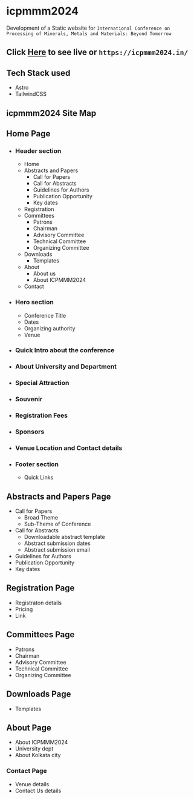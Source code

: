 # icpmmm2024

Development of a Static website for `International Conference on Processing of Minerals, Metals and Materials: Beyond Tomorrow`

## Click [Here](https://icpmmm2024.in/) to see live or `https://icpmmm2024.in/`

## Tech Stack used

- Astro
- TailwindCSS

## icpmmm2024 Site Map

## Home Page

- ### Header section

  - Home
  - Abstracts and Papers
    - Call for Papers
    - Call for Abstracts
    - Guidelines for Authors
    - Publication Opportunity
    - Key dates
  - Registration
  - Committees
    - Patrons
    - Chairman
    - Advisory Committee
    - Technical Committee
    - Organizing Committee
  - Downloads
    - Templates
  - About
    - About us
    - About ICPMMM2024
  - Contact

- ### Hero section

  - Conference Title
  - Dates
  - Organizing authority
  - Venue

- ### Quick Intro about the conference

- ### About University and Department

- ### Special Attraction

- ### Souvenir

- ### Registration Fees

- ### Sponsors

- ### Venue Location and Contact details

- ### Footer section

  - Quick Links

## Abstracts and Papers Page

- Call for Papers
  - Broad Theme
  - Sub-Theme of Conference
- Call for Abstracts
  - Downloadable abstract template
  - Abstract submission dates
  - Abstract submission email
- Guidelines for Authors
- Publication Opportunity
- Key dates

## Registration Page

- Registraton details
- Pricing
- Link

## Committees Page

- Patrons
- Chairman
- Advisory Committee
- Technical Committee
- Organizing Committee

## Downloads Page

- Templates

## About Page

- About ICPMMM2024
- University dept
- About Kolkata city

### Contact Page

- Venue details
- Contact Us details
